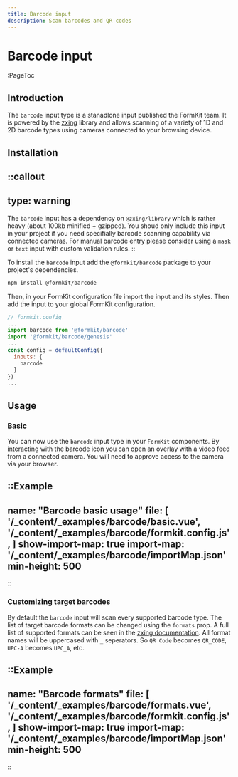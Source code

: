 ```yaml
---
title: Barcode input
description: Scan barcodes and QR codes
---
```


# Barcode input

:PageToc

## Introduction

The `barcode` input type is a stanadlone input published the FormKit team. It is powered by the [zxing](https://github.com/zxing/zxing) library and allows scanning of a variety of 1D and 2D barcode types using cameras connected to your browsing device.

## Installation

::callout
---
type: warning
---
The `barcode` input has a dependency on `@zxing/library` which is rather heavy (about 100kb minified + gzipped). You shoud only include this input in your project if you need specifially barcode scanning capability via connected cameras. For manual barcode entry please consider using a `mask` or `text` input with custom validation rules.
::

To install the `barcode` input add the `@formkit/barcode` package to your project's dependencies.

```sh
npm install @formkit/barcode
```

Then, in your FormKit configuration file import the input and its styles. Then add the input to your global FormKit configuration.

```js
// formkit.config
...
import barcode from '@formkit/barcode'
import '@formkit/barcode/genesis'
...
const config = defaultConfig({
  inputs: {
    barcode
  }
})
...
```

## Usage

### Basic

You can now use the `barcode` input type in your `FormKit` components. By interacting with the barcode icon you can open an overlay with a video feed from a connected camera. You will need to approve access to the camera via your browser.

::Example
---
name: "Barcode basic usage"
file: [
  '/\_content/_examples/barcode/basic.vue',
  '/\_content/_examples/barcode/formkit.config.js',
]
show-import-map: true
import-map: '/\_content/_examples/barcode/importMap.json'
min-height: 500
---
::

### Customizing target barcodes

By default the `barcode` input will scan every supported barcode type. The list of target barcode formats can be changed using the `formats` prop. A full list of supported formats can be seen in the [zxing documentation](https://github.com/zxing/zxing#supported-formats). All format names will be uppercased with `_` seperators. So `QR Code` becomes `QR_CODE`, `UPC-A` becomes `UPC_A`, etc.

::Example
---
name: "Barcode formats"
file: [
  '/\_content/_examples/barcode/formats.vue',
  '/\_content/_examples/barcode/formkit.config.js',
]
show-import-map: true
import-map: '/\_content/_examples/barcode/importMap.json'
min-height: 500
---
::
